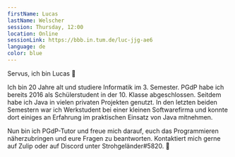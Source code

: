 ```yaml
---
firstName: Lucas
lastName: Welscher
session: Thursday, 12:00
location: Online
sessionLink: https://bbb.in.tum.de/luc-jjg-ae6
language: de
color: blue
---
```


Servus, ich bin Lucas 👋

Ich bin 20 Jahre alt und studiere Informatik im 3. Semester.
PGdP habe ich bereits 2016 als Schülerstudent in der 10. Klasse abgeschlossen.
Seitdem habe ich Java in vielen privaten Projekten genutzt.
In den letzten beiden Semestern war ich Werkstudent bei einer kleinen Softwarefirma und konnte dort einiges an Erfahrung
im praktischen Einsatz von Java mitnehmen.

Nun bin ich PGdP-Tutor und freue mich darauf, euch das Programmieren näherzubringen und eure Fragen zu beantworten.
Kontaktiert mich gerne auf Zulip oder auf Discord unter Strohgeländer#5820. 🐧
